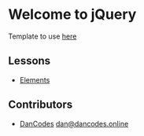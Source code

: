 # Welcome to jQuery

Template to use [here](./template/)

## Lessons
 - [Elements](./1-Elements)

## Contributors

* [DanCodes](https://dancodes.online) [dan@dancodes.online](mailto:dan@dancodes.online)

